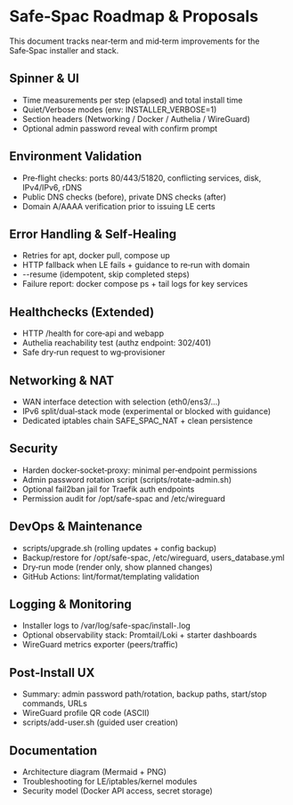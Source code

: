 # Safe‑Spac Roadmap & Proposals

This document tracks near‑term and mid‑term improvements for the Safe‑Spac installer and stack.

## Spinner & UI
- Time measurements per step (elapsed) and total install time
- Quiet/Verbose modes (env: INSTALLER_VERBOSE=1)
- Section headers (Networking / Docker / Authelia / WireGuard)
- Optional admin password reveal with confirm prompt

## Environment Validation
- Pre‑flight checks: ports 80/443/51820, conflicting services, disk, IPv4/IPv6, rDNS
- Public DNS checks (before), private DNS checks (after)
- Domain A/AAAA verification prior to issuing LE certs

## Error Handling & Self‑Healing
- Retries for apt, docker pull, compose up
- HTTP fallback when LE fails + guidance to re‑run with domain
- --resume (idempotent, skip completed steps)
- Failure report: docker compose ps + tail logs for key services

## Healthchecks (Extended)
- HTTP /health for core‑api and webapp
- Authelia reachability test (authz endpoint: 302/401)
- Safe dry‑run request to wg‑provisioner

## Networking & NAT
- WAN interface detection with selection (eth0/ens3/...)
- IPv6 split/dual‑stack mode (experimental or blocked with guidance)
- Dedicated iptables chain SAFE_SPAC_NAT + clean persistence

## Security
- Harden docker‑socket‑proxy: minimal per‑endpoint permissions
- Admin password rotation script (scripts/rotate-admin.sh)
- Optional fail2ban jail for Traefik auth endpoints
- Permission audit for /opt/safe-spac and /etc/wireguard

## DevOps & Maintenance
- scripts/upgrade.sh (rolling updates + config backup)
- Backup/restore for /opt/safe-spac, /etc/wireguard, users_database.yml
- Dry‑run mode (render only, show planned changes)
- GitHub Actions: lint/format/templating validation

## Logging & Monitoring
- Installer logs to /var/log/safe-spac/install-<timestamp>.log
- Optional observability stack: Promtail/Loki + starter dashboards
- WireGuard metrics exporter (peers/traffic)

## Post‑Install UX
- Summary: admin password path/rotation, backup paths, start/stop commands, URLs
- WireGuard profile QR code (ASCII)
- scripts/add-user.sh (guided user creation)

## Documentation
- Architecture diagram (Mermaid + PNG)
- Troubleshooting for LE/iptables/kernel modules
- Security model (Docker API access, secret storage)
